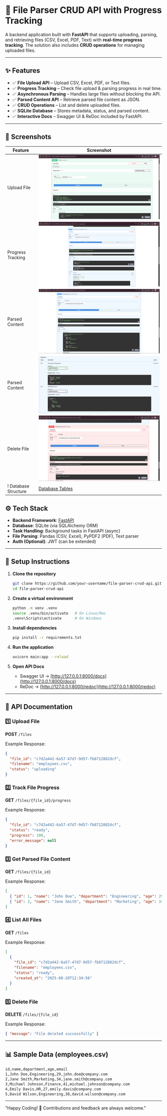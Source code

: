 # 📂 File Parser CRUD API with Progress Tracking

A backend application built with **FastAPI** that supports uploading, parsing, and retrieving files (CSV, Excel, PDF, Text) with **real-time progress tracking**. The solution also includes **CRUD operations** for managing uploaded files.

---

## ✨ Features  

- ✅ **File Upload API** – Upload CSV, Excel, PDF, or Text files.  
- ✅ **Progress Tracking** – Check file upload & parsing progress in real time.  
- ✅ **Asynchronous Parsing** – Handles large files without blocking the API.  
- ✅ **Parsed Content API** – Retrieve parsed file content as JSON.  
- ✅ **CRUD Operations** – List and delete uploaded files.  
- ✅ **SQLite Database** – Stores metadata, status, and parsed content.  
- ✅ **Interactive Docs** – Swagger UI & ReDoc included by FastAPI.  

---

## 📸 Screenshots  

| Feature | Screenshot |
|---------|------------|
| Upload File | ![Upload](screenshots/upload.png) |
| Progress Tracking | ![Progress](screenshots/progress.png) |
| Parsed Content | ![Content](screenshots/content.png) |
| Parsed Content | ![Content](screenshots/content_Response.png) |
| Delete File | ![Delete](screenshots/delete.png) |
! Database Structure | [Database Tables](screenshots/db_tables.png)


## ⚙️ Tech Stack  

- **Backend Framework**: [FastAPI](https://fastapi.tiangolo.com/)  
- **Database**: SQLite (via SQLAlchemy ORM)  
- **Task Handling**: Background tasks in FastAPI (async)  
- **File Parsing**: Pandas (CSV, Excel), PyPDF2 (PDF), Text parser  
- **Auth (Optional)**: JWT (can be extended)  

---

## 🚀 Setup Instructions  

1. **Clone the repository**  
   ```bash
   git clone https://github.com/your-username/file-parser-crud-api.git
   cd file-parser-crud-api
   ```

2. **Create a virtual environment**  
   ```bash
   python -m venv .venv
   source .venv/bin/activate   # On Linux/Mac
   .venv\Scripts\activate      # On Windows
   ```

3. **Install dependencies**  
   ```bash
   pip install -r requirements.txt
   ```

4. **Run the application**  
   ```bash
   uvicorn main:app --reload
   ```

5. **Open API Docs**  
   - Swagger UI → [http://127.0.0.1:8000/docs](http://127.0.0.1:8000/docs)  
   - ReDoc → [http://127.0.0.1:8000/redoc](http://127.0.0.1:8000/redoc)  

---

## 📡 API Documentation  

### 1️⃣ Upload File  
**POST** `/files`  

Example Response:  
```json
{
  "file_id": "c7d2a442-6a57-47d7-9d57-fb8712882dcf",
  "filename": "employees.csv",
  "status": "uploading"
}
```

### 2️⃣ Track File Progress  
**GET** `/files/{file_id}/progress`  

Example Response:  
```json
{
  "file_id": "c7d2a442-6a57-47d7-9d57-fb8712882dcf",
  "status": "ready",
  "progress": 100,
  "error_message": null
}
```

### 3️⃣ Get Parsed File Content  
**GET** `/files/{file_id}`  

Example Response:  
```json
[
  { "id": 1, "name": "John Doe", "department": "Engineering", "age": 29, "email": "john.doe@company.com" },
  { "id": 2, "name": "Jane Smith", "department": "Marketing", "age": 34, "email": "jane.smith@company.com" }
]
```

### 4️⃣ List All Files  
**GET** `/files`  

Example Response:  
```json
[
  {
    "file_id": "c7d2a442-6a57-47d7-9d57-fb8712882dcf",
    "filename": "employees.csv",
    "status": "ready",
    "created_at": "2025-08-20T12:34:56"
  }
]
```

### 5️⃣ Delete File  
**DELETE** `/files/{file_id}`  

Example Response:  
```json
{ "message": "File deleted successfully" }
```

---

## 📊 Sample Data (employees.csv)  

```csv
id,name,department,age,email
1,John Doe,Engineering,29,john.doe@company.com
2,Jane Smith,Marketing,34,jane.smith@company.com
3,Michael Johnson,Finance,41,michael.johnson@company.com
4,Emily Davis,HR,27,emily.davis@company.com
5,David Wilson,Engineering,38,david.wilson@company.com
```

---

"Happy Coding! 🚀 Contributions and feedback are always welcome."

